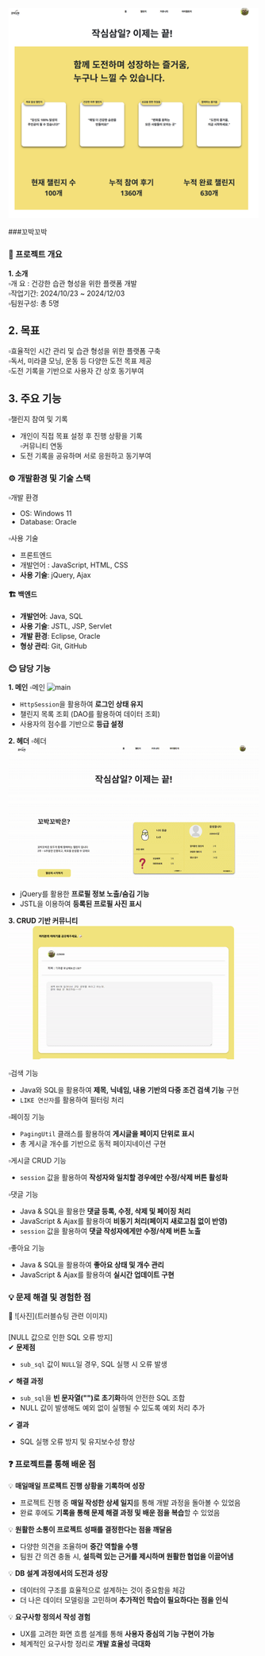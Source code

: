 

![메인 화면](images/main.png)


###꼬박꼬박

### 📖 프로젝트 개요
**1. 소개**  
▫️개   요 : 건강한 습관 형성을 위한 플랫폼 개발  
▫️작업기간: 2024/10/23 ~ 2024/12/03  
▫️팀원구성: 총 5명  



## 2. 목표  
▫️효율적인 시간 관리 및 습관 형성을 위한 플랫폼 구축  
▫️독서, 미라클 모닝, 운동 등 다양한 도전 목표 제공  
▫️도전 기록을 기반으로 사용자 간 상호 동기부여  



## 3. 주요 기능  
▫️챌린지 참여 및 기록  
  - 개인이 직접 목표 설정 후 진행 상황을 기록  
▫️커뮤니티 연동  
  - 도전 기록을 공유하며 서로 응원하고 동기부여  



### ⚙️ 개발환경 및 기술 스택  
▫️개발 환경  
  - OS: Windows 11  
  - Database: Oracle  

▫️사용 기술 

- 프론트엔드 
- 개발언어 : JavaScript, HTML, CSS  
- **사용 기술**: jQuery, Ajax  

#### 🏗 **백엔드**  
- **개발언어**: Java, SQL  
- **사용 기술**: JSTL, JSP, Servlet  
- **개발 환경**: Eclipse, Oracle  
- **형상 관리**: Git, GitHub  



### 😊 담당 기능

**1. 메인** 
▫️메인
  ![main](https://github.com/704hj/ChallengeWithMe/blob/main/images/main.gif?raw=true)
  - `HttpSession`을 활용하여 **로그인 상태 유지**  
  - 챌린지 목록 조회 (DAO를 활용하여 데이터 조회)  
  - 사용자의 점수를 기반으로 **등급 설정**
 

**2. 헤더** 
▫️헤더
    ![header](https://github.com/704hj/ChallengeWithMe/blob/main/images/header.gif?raw=true)
  - jQuery를 활용한 **프로필 정보 노출/숨김 기능**  
  - JSTL을 이용하여 **등록된 프로필 사진 표시**

    
**3. CRUD 기반 커뮤니티**
![community](https://github.com/704hj/ChallengeWithMe/blob/main/images/comm.gif?raw=true)

▫️검색 기능  
  - Java와 SQL을 활용하여 **제목, 닉네임, 내용 기반의 다중 조건 검색 기능** 구현  
  - `LIKE 연산자`를 활용하여 필터링 처리  

▫️페이징 기능
  - `PagingUtil` 클래스를 활용하여 **게시글을 페이지 단위로 표시**  
  - 총 게시글 개수를 기반으로 동적 페이지네이션 구현  

▫️게시글 CRUD 기능 
  - `session` 값을 활용하여 **작성자와 일치할 경우에만 수정/삭제 버튼 활성화**  

▫️댓글 기능  
  - Java & SQL을 활용한 **댓글 등록, 수정, 삭제 및 페이징 처리**  
  - JavaScript & Ajax를 활용하여 **비동기 처리(페이지 새로고침 없이 반영)**  
  - `session` 값을 활용하여 **댓글 작성자에게만 수정/삭제 버튼 노출**  

▫️좋아요 기능
  - Java & SQL을 활용하여 **좋아요 상태 및 개수 관리**  
  - JavaScript & Ajax를 활용하여 **실시간 업데이트 구현**  



### 💡 문제 해결 및 경험한 점  
📍 ![사진](트러블슈팅 관련 이미지)  

### 
[NULL 값으로 인한 SQL 오류 방지]  
✔ **문제점**  
- `sub_sql` 값이 `NULL`일 경우, SQL 실행 시 오류 발생  

✔ **해결 과정**  
- `sub_sql`을 **빈 문자열("")로 초기화**하여 안전한 SQL 조합  
- NULL 값이 발생해도 예외 없이 실행될 수 있도록 예외 처리 추가  

✔ **결과**  
- SQL 실행 오류 방지 및 유지보수성 향상  


### ❓ 프로젝트를 통해 배운 점  

💡 **매일매일 프로젝트 진행 상황을 기록하며 성장**  
- 프로젝트 진행 중 **매일 작성한 상세 일지**를 통해 개발 과정을 돌아볼 수 있었음  
- 완료 후에도 **기록을 통해 문제 해결 과정 및 배운 점을 복습**할 수 있었음  

💡 **원활한 소통이 프로젝트 성패를 결정한다는 점을 깨달음**  
- 다양한 의견을 조율하며 **중간 역할을 수행**  
- 팀원 간 의견 충돌 시, **설득력 있는 근거를 제시하며 원활한 협업을 이끌어냄**  

💡 **DB 설계 과정에서의 도전과 성장**  
- 데이터의 구조를 효율적으로 설계하는 것이 중요함을 체감  
- 더 나은 데이터 모델링을 고민하며 **추가적인 학습이 필요하다는 점을 인식**  

💡 **요구사항 정의서 작성 경험**  
- UX를 고려한 화면 흐름 설계를 통해 **사용자 중심의 기능 구현이 가능**  
- 체계적인 요구사항 정리로 **개발 효율성 극대화**  


